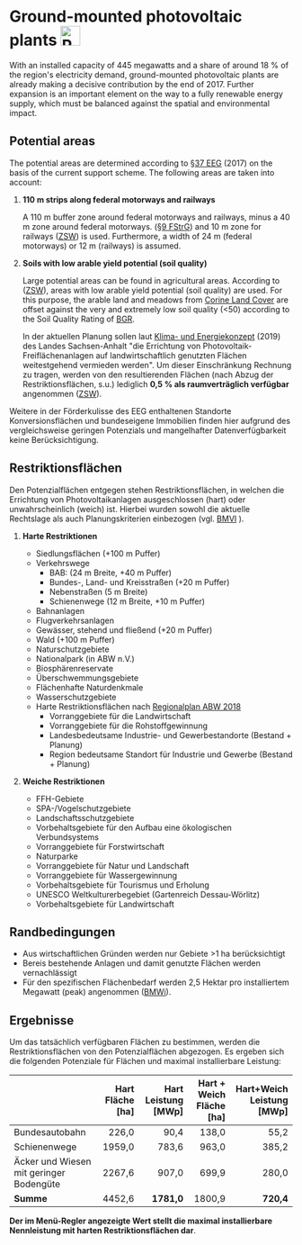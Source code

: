 # Ground-mounted photovoltaic plants <img src="../../static/stemp_abw/img/energy_icons/Stromerzeuger_Photovoltaik_technologieneutral.svg" alt="PVA" width="35">

With an installed capacity of 445 megawatts and a share of around 18 % 
of the region's electricity demand, ground-mounted photovoltaic 
plants are already making a decisive contribution by the end of 2017. Further
expansion is an important element on the way to a fully renewable energy 
supply, which must be balanced against the spatial and environmental impact.


## Potential areas

The potential areas are determined according to 
<a href="https://www.gesetze-im-internet.de/eeg_2014/__37.html" target="_blank">§37 EEG</a> 
(2017) on the basis of the current support scheme. 
The following areas are taken into account:

1. **110 m strips along federal motorways and railways**
  
    A 110 m buffer zone around federal motorways and railways, 
    minus a 40 m zone around federal motorways.
    (<a href="https://www.gesetze-im-internet.de/fstrg/__9.html" target="_blank">§9 FStrG</a>)
    and 10 m zone for railways
    (<a href="https://www.erneuerbare-energien.de/EE/Redaktion/DE/Downloads/bmwi_de/bericht-eeg-4-solar.pdf?__blob=publicationFile&v=4" target="_blank">ZSW</a>)
    is used. Furthermore, a width of 24 m (federal motorways) or 12 m (railways) 
    is assumed.
    
2. **Soils with low arable yield potential (soil quality)**
    
    Large potential areas can be found in agricultural areas. According to
    (<a href="https://www.zsw-bw.de/fileadmin/user_upload/PDFs/Aktuelles/2019/politischer-dialog-pv-freiflaechenanlagen-studie-333788.pdf" target="_blank">ZSW</a>),
    areas with low arable yield potential (soil quality) are used.
    For this purpose, the arable land and meadows from
    <a href="https://land.copernicus.eu/pan-european/corine-land-cover/clc2018" target="_blank">Corine Land Cover</a>
    are offset against the very and extremely low soil quality (<50) 
    according to the Soil Quality Rating of
    <a href="https://www.bgr.bund.de/DE/Themen/Boden/Ressourcenbewertung/Ertragspotential/Ertragspotential_node.html"         target="_blank">BGR</a>.
        
    In der aktuellen Planung sollen laut
    <a href="https://mule.sachsen-anhalt.de/fileadmin/Bibliothek/Politik_und_Verwaltung/MLU/MLU/04_Energie/Klimaschutz/00_Startseite_Klimaschutz/190205_Klima-_und_Energiekonzept_Sachsen-Anhalt.pdf" target="_blank">Klima- und Energiekonzept</a>
    (2019) des Landes Sachsen-Anhalt "die Errichtung von
    Photovoltaik-Freiflächenanlagen auf landwirtschaftlich genutzten Flächen
    weitestgehend vermieden werden". Um dieser Einschränkung Rechnung zu
    tragen, werden von den resultierenden Flächen (nach Abzug der
    Restriktionsflächen, s.u.) lediglich **0,5 % als raumverträglich
    verfügbar** angenommen
    (<a href="https://www.zsw-bw.de/fileadmin/user_upload/PDFs/Aktuelles/2019/politischer-dialog-pv-freiflaechenanlagen-studie-333788.pdf" target="_blank">ZSW</a>). 

Weitere in der Förderkulisse des EEG enthaltenen Standorte Konversionsflächen
und bundeseigene Immobilien finden hier aufgrund des vergleichsweise geringen
Potenzials und mangelhafter Datenverfügbarkeit keine Berücksichtigung.

## Restriktionsflächen

Den Potenzialflächen entgegen stehen Restriktionsflächen, in welchen die
Errichtung von Photovoltaikanlagen ausgeschlossen (hart) oder
unwahrscheinlich (weich) ist. Hierbei wurden sowohl die aktuelle Rechtslage als
auch Planungskriterien einbezogen (vgl.
<a href="https://www.bbr.bund.de/BBSR/DE/Veroeffentlichungen/ministerien/BMVI/BMVIOnline/2015/DL_BMVI_Online_08_15.pdf?__blob=publicationFile&v=2" target="_blank">BMVI</a>
). 

1. **Harte Restriktionen**
    - Siedlungsflächen (+100 m Puffer) 
    - Verkehrswege
        - BAB: (24 m Breite, +40 m Puffer)
        - Bundes-, Land- und Kreisstraßen (+20 m Puffer)
        - Nebenstraßen  (5 m Breite)
        - Schienenwege (12 m Breite, +10 m Puffer)
    - Bahnanlagen
    - Flugverkehrsanlagen
    - Gewässer, stehend und fließend (+20 m Puffer)
    - Wald (+100 m Puffer)
    - Naturschutzgebiete
    - Nationalpark (in ABW n.V.)
    - Biosphärenreservate
    - Überschwemmungsgebiete
    - Flächenhafte Naturdenkmale
    - Wasserschutzgebiete
    - Harte Restriktionsflächen nach
    <a href="https://www.planungsregion-abw.de/wp-content/uploads/2019/05/REP-ABW_2018_Text.pdf" target="_blank">Regionalplan ABW 2018</a>
        - Vorranggebiete für die Landwirtschaft
        - Vorranggebiete für die Rohstoffgewinnung
        - Landesbedeutsame Industrie- und Gewerbestandorte (Bestand + Planung)
        - Region bedeutsame Standort für Industrie und Gewerbe (Bestand + Planung)
    
2. **Weiche Restriktionen**
    - FFH-Gebiete
    - SPA-/Vogelschutzgebiete
    - Landschaftsschutzgebiete
    - Vorbehaltsgebiete für den Aufbau eine ökologischen Verbundsystems
    - Vorranggebiete für Forstwirtschaft
    - Naturparke
    - Vorranggebiete für Natur und Landschaft
    - Vorranggebiete für Wassergewinnung
    - Vorbehaltsgebiete für Tourismus und Erholung
    - UNESCO Weltkulturerbegebiet (Gartenreich Dessau-Wörlitz)
    - Vorbehaltsgebiete für Landwirtschaft

## Randbedingungen

- Aus wirtschaftlichen Gründen werden nur Gebiete >1 ha berücksichtigt
- Bereis bestehende Anlagen und damit genutzte Flächen werden vernachlässigt
- Für den spezifischen Flächenbedarf werden 2,5 Hektar pro installiertem
  Megawatt (peak) angenommen
  (<a href="https://www.bmwi.de/Redaktion/DE/Downloads/B/berichtsmodul-2-modelle-und-modellverbund.pdf?__blob=publicationFile&v=6" target="_blank">BMWi</a>).

## Ergebnisse

Um das tatsächlich verfügbaren Flächen zu bestimmen, werden die
Restriktionsflächen von den Potenzialflächen abgezogen. Es ergeben sich die
folgenden Potenziale für Flächen und maximal installierbare Leistung:

|                                         | Hart<br/>Fläche [ha]<br/> | Hart<br/>Leistung [MWp] | Hart + Weich<br/>Fläche [ha] | Hart+Weich<br/>Leistung [MWp] |
| --------------------------------------- | -----------:| -----------------------------:| -----------:| -----------------------------:|
| Bundesautobahn                          |       226,0 |                          90,4 |       138,0 |                          55,2 |
| Schienenwege                            |      1959,0 |                         783,6 |       963,0 |                         385,2 |
| Äcker und Wiesen mit geringer Bodengüte |      2267,6 |                         907,0 |       699,9 |                         280,0 |
| **Summe**                               |      4452,6 |                    **1781,0** |      1800,9 |                     **720,4** |

**Der im Menü-Regler angezeigte Wert stellt die maximal installierbare
Nennleistung mit harten Restriktionsflächen dar**.
